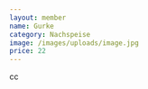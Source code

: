 ```yaml
---
layout: member
name: Gurke
category: Nachspeise
image: /images/uploads/image.jpg
price: 22
---
```

c﻿c